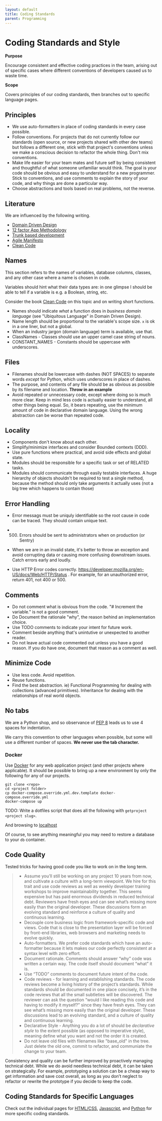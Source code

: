 ```yaml
---
layout: default
title: Coding Standards
parent: Programming
---
```


# Coding Standards and Style

**Purpose**

Encourage consistent and effective coding practices in the team, arising
out of specific cases where different conventions of developers caused
us to waste time.

**Scope**

Covers principles of our coding standards, then branches out to specific
language pages.

## Principles

  - We use auto-formatters in place of coding standards in every case
    possible.
  - Follow conventions. For projects that do not currently follow our
    standards (open source, or new projects shared with other dev teams)
    but follows a different one, stick with that project's conventions
    unless we make a conscious decision to refactor the whole thing.
    Don't mix conventions.
  - Make life easier for your team mates and future self by being
    consistent and thoughtful of what someone unfamiliar would think.
    The goal is your code should be obvious and easy to understand for a
    new programmer. Stick to conventions, and use comments to explain
    the story of your code, and why things are done a particular way.
  - Choose abstractions and tools based on real problems, not the
    reverse.

## Literature

We are influenced by the following writing.

  - [Domain Driven
    Design](https://en.wikipedia.org/wiki/Domain-driven_design)
  - [12 factor App Methodology](https://12factor.net/)
  - [Trunk based development](https://trunkbaseddevelopment.com/)
  - [Agile Manifesto](https://agilemanifesto.org/)
  - [Clean
    Code](https://www.oreilly.com/library/view/clean-code/9780136083238/)

## Names

This section refers to the names of variables, database columns,
classes, and any other case where a name is chosen in code.

Variables should hint what their data types are: in one glimpse I should
be able to tell if a variable is e.g. a Boolean, string, etc.

Consider the book [Clean
Code](https://www.oreilly.com/library/view/clean-code/9780136083238/) on
this topic and on writing short functions.

  - Names should indicate *what* a function does in *business domain
    language* (see "Ubiquitous Language" in Domain Driven Design).
  - Name length should be proportional to the variable's scope size. `x`
    is ok in a one liner, but not a global.
  - When an industry jargon (domain language) term is available, use
    that.
  - ClassNames - Classes should use an upper camel case string of nouns.
  - CONSTANT\_NAMES - Constants should be uppercase with underscores.

## Files

  - Filenames should be lowercase with dashes (NOT SPACES) to separate
    words *except* for Python, which uses underscores in place of
    dashes.
  - The purpose, and contents of any file should be as obvious as
    possible by its filename and location. **Throw in an example**
  - Avoid repeated or unnecessary code, except where doing so is much
    more clear. Keep in mind less code is actually easier to understand,
    all other things being equal. So, it bears repeating, use the
    minimum amount of code in declarative domain language. Using the
    wrong abstraction can be worse than repeated code.

## Locality

  - Components don't know about each other.
  - Simplify/minimize interfaces and consider Bounded contexts (DDD).
  - Use pure functions where practical, and avoid side effects and
    global state.
  - Modules should be responsible for a specific task or set of RELATED
    tasks.
  - Modules should communicate through easily testable interfaces. A
    huge hierarchy of objects shouldn't be required to test a single
    method, because the method should only take arguments it actually
    uses (not a big tree which happens to contain those)

## Error Handling

  - Error messags must be uniquly identifiable so the root cause in code
    can be traced. They should contain unique text.

  - 500) Errors should be sent to administrators when on production (or
         Sentry)

  - When we are in an invalid state, it's better to throw an exception
    and avoid corrupting data or causing more confusing downstream
    issues. Catch errors early and loudly.

  - Use HTTP Error codes correctly.
    <https://developer.mozilla.org/en-US/docs/Web/HTTP/Status> . For
    example, for an unauthorized error, return 401, not 400 or 500.

## Comments

  - Do not comment what is obvious from the code. "\# Increment the
    variable." is not a good comment.
  - Do Document the rationale "why", the reason behind an implementation
    choice.
  - Use TODO comments to indicate your intent for future work.
  - Comment beside anything that's unintutive or unexpected to another
    reader.
  - Do not leave actual code commented out unless you have a good
    reason. If you do have one, document that reason as a comment as
    well.

## Minimize Code

  - Use less code. Avoid repetition.
  - Reuse functions.
  - Find the best abstraction. ie) Functional Programming for dealing
    with collections (advanced primitives). Inheritance for dealing with
    the relationships of real world objects.

## No tabs

We are a Python shop, and so observance of
[PEP 8](https://www.python.org/dev/peps/pep-0008/) leads us to use 4
spaces for indentation.

We carry this convention to other languages when possible, but some will
use a different number of spaces. **We never use the tab character.**

### Docker

Use [Docker](../devops/DOCKER) for any web application project (and
other projects where applicable). It should be possible to bring up a
new environment by only the following for any of our projects.

    git clone <repo>
    cd <project folder>
    cp docker-compose.override.yml.dev.template docker-compose.override.yml
    docker-compose up

TODO: Write a dotfiles script that does all the following with
`getproject <project slug>`.

And browsing to [localhost](http://localhost)

Of course, to see anything meaningful you may need to restore a database
to your `db` container.

## Code Quality

Tested tricks for having good code you like to work on in the long term.

>   - Assume you’ll still be working on any project 10 years from now,
>     and cultivate a culture with a long-term viewpoint. We hire for
>     this trait and use code reviews as well as weekly developer
>     training workshops to improve maintainability together. This seems
>     expensive but has paid enormous dividends in reduced technical
>     debt. Reviewers have fresh eyes and can see what’s missing more
>     easily than the original developer. These discussions form an
>     evolving standard and reinforce a culture of quality and
>     continuous learning.
>   - Decouple core business logic from framework-specific code and
>     views. Code that is close to the presentation layer will be forced
>     by front-end libraries, web browsers and marketing needs to evolve
>     quickly.
>   - Auto-formatters. We prefer code standards which have an
>     auto-formatter because it lets makes our code perfectly consistent
>     at a syntax level with zero effort.
>   - Document rationale. Comments should answer “why” code was written
>     a certain way. The code itself should document “what” it is.
>   - Use “TODO” comments to document future intent of the code.
>   - Code reviews - for learning and establishing standards. The code
>     reviews become a living history of the project’s standards. While
>     standards should be documented in one place concisely, it’s in the
>     code reviews that all the small subtleties will be discovered. The
>     reviewer can ask the question “would I like reading this code and
>     having to modify it myself?” since they have fresh eyes. They can
>     see what’s missing more easily than the original developer. These
>     discussions lead to an evolving standard, and a culture of quality
>     and continuous learning.
>   - Declarative Style - Anything you do a lot of should be
>     *declarative style* to the extent possible (as opposed to
>     imperative style), meaning define what you want and not the order
>     it is created.
>   - Do not leave old files with filenames like "base\_old" in the
>     tree. Just delete the old one, commit to refactor, and communiate
>     the change to your team.

Consistency and quality can be further improved by proactively managing
technical debt. While we do avoid needless technical debt, it can be
taken on strategically. For example, prototyping a solution can be a
cheap way to get information and save cost overall, as long as you don’t
neglect to refactor or rewrite the prototype if you decide to keep the
code.

## Coding Standards for Specific Languages

Check out the individual pages for [HTML/CSS](HTML_CSS),
[Javascript](JAVASCRIPT), and [Python](PYTHON) for more
specific coding standards.
